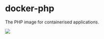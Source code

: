 # docker-php
The PHP image for containerised applications.

![](https://github.com/robmeijer/docker-php/workflows/Docker/badge.svg)
